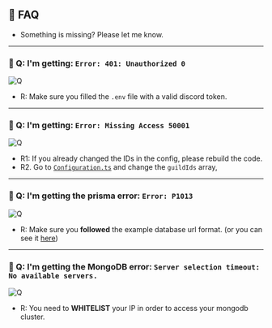 ## 🔎 FAQ

* Something is missing? Please let me know.

---

### 🔎 Q: I'm getting: `Error: 401: Unauthorized 0`
![Q](https://i.imgur.com/QnpxyTb.png)
* R: Make sure you filled the `.env` file with a valid discord token.

---

### 🔎 Q: I'm getting: `Error: Missing Access 50001`
![Q](https://i.imgur.com/pxEf72k.png)
* R1: If you already changed the IDs in the config, please rebuild the code.
* R2. Go to [`Configuration.ts`](/src/structures/utils/data/Configuration.ts) and change the `guildIds` array,

---

### 🔎 Q: I'm getting the prisma error: `Error: P1013`
![Q](https://i.imgur.com/LzVyd0y.png)
* R: Make sure you **followed** the example database url format. (or you can see it [here](https://www.prisma.io/docs/orm/overview/databases/mongodb#connection-details))

---

### 🔎 Q: I'm getting the MongoDB error: `Server selection timeout: No available servers.`
![Q](https://i.imgur.com/X0QsqbJ.png)
* R: You need to **WHITELIST** your IP in order to access your mongodb cluster.
